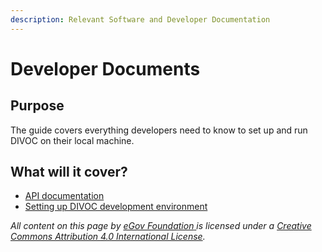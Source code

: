 ```yaml
---
description: Relevant Software and Developer Documentation
---
```


# Developer Documents

## Purpose

The guide covers everything developers need to know to set up and run DIVOC on their local machine.&#x20;

## What will it cover?

* [API documentation](api-documentation.md)&#x20;
* [Setting up DIVOC development environment](setting-up-divoc-development-environment.md)



_All content on this page by_ [_eGov Foundation_ ](https://egov.org.in)_is licensed under a_ [_Creative Commons Attribution 4.0 International License_](http://creativecommons.org/licenses/by/4.0/)_._
